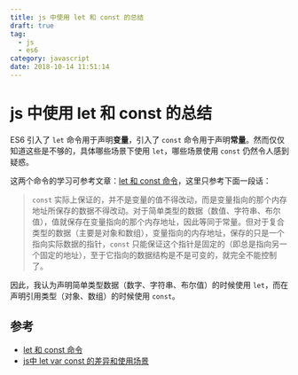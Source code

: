 ```yaml
---
title: js 中使用 let 和 const 的总结 
draft: true
tag:
  - js
  - es6
category: javascript
date: 2018-10-14 11:51:14
---
```


# js 中使用 let 和 const 的总结

ES6 引入了 `let` 命令用于声明**变量**，引入了 `const` 命令用于声明**常量**。然而仅仅知道这些是不够的，具体哪些场景下使用 `let`，哪些场景使用 `const` 仍然令人感到疑惑。

这两个命令的学习可参考文章：[let 和 const 命令](http://es6.ruanyifeng.com/#docs/let)，这里只参考下面一段话：

> `const` 实际上保证的，并不是变量的值不得改动，而是变量指向的那个内存地址所保存的数据不得改动。对于简单类型的数据（数值、字符串、布尔值），值就保存在变量指向的那个内存地址，因此等同于常量。但对于复合类型的数据（主要是对象和数组），变量指向的内存地址，保存的只是一个指向实际数据的指针，`const` 只能保证这个指针是固定的（即总是指向另一个固定的地址），至于它指向的数据结构是不是可变的，就完全不能控制了。

因此，我认为声明简单类型数据（数字、字符串、布尔值）的时候使用 `let`，而在声明引用类型（对象、数组）的时候使用 `const`。

## 参考

+ [let 和 const 命令](http://es6.ruanyifeng.com/#docs/let)
+ [js中 let var const 的差异和使用场景](https://blog.csdn.net/qq_35713752/article/details/81701262)